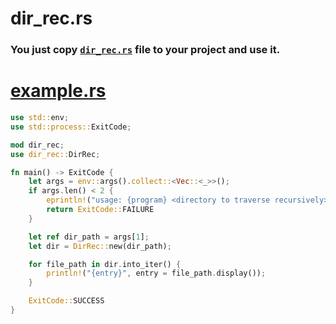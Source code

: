 # dir_rec.rs

### You just copy [`dir_rec.rs`](https://github.com/rakivo/dir_rec.rs/blob/master/dir_rec.rs) file to your project and use it.

# [example.rs](https://github.com/rakivo/dir_rec.rs/blob/master/example.rs)
```rs
use std::env;
use std::process::ExitCode;

mod dir_rec;
use dir_rec::DirRec; 

fn main() -> ExitCode {
    let args = env::args().collect::<Vec::<_>>();
    if args.len() < 2 {
        eprintln!("usage: {program} <directory to traverse recursively>", program = args[0]);
        return ExitCode::FAILURE
    }

    let ref dir_path = args[1];
    let dir = DirRec::new(dir_path);

    for file_path in dir.into_iter() {
        println!("{entry}", entry = file_path.display());
    }

    ExitCode::SUCCESS
}
```
